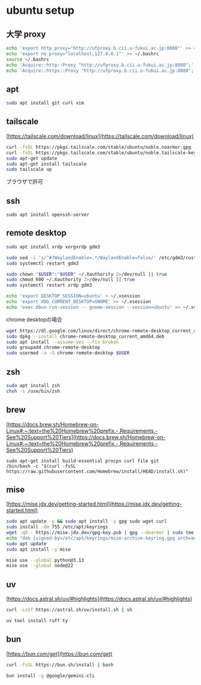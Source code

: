 # ubuntu setup

## 大学 proxy

```sh
echo 'export http_proxy="http://ufproxy.b.cii.u-fukui.ac.jp:8080"' >> ~/.bashrc
echo 'export no_proxy="localhost,127.0.0.1"' >> ~/.bashrc
source ~/.bashrc
echo 'Acquire::http::Proxy "http://ufproxy.b.cii.u-fukui.ac.jp:8080";' | sudo tee -a /etc/apt/apt.conf
echo 'Acquire::https::Proxy "http://ufproxy.b.cii.u-fukui.ac.jp:8080";' | sudo tee -a /etc/apt/apt.conf
```

## apt

```sh
sudo apt install git curl vim
```

## tailscale

[https://tailscale.com/download/linux](https://tailscale.com/download/linux)

```sh
curl -fsSL https://pkgs.tailscale.com/stable/ubuntu/noble.noarmor.gpg | sudo tee /usr/share/keyrings/tailscale-archive-keyring.gpg >/dev/null
curl -fsSL https://pkgs.tailscale.com/stable/ubuntu/noble.tailscale-keyring.list | sudo tee /etc/apt/sources.list.d/tailscale.list
sudo apt-get update
sudo apt-get install tailscale
sudo tailscale up
```

ブラウザで許可

## ssh

```
sudo apt install openssh-server
```

## remote desktop

```sh
sudo apt install xrdp xorgxrdp gdm3
```

```sh
sudo sed -i 's/^#?WaylandEnable=.*/WaylandEnable=false/' /etc/gdm3/custom.conf
sudo systemctl restart gdm3
```

```sh
sudo chown "$USER":"$USER" ~/.Xauthority 2>/dev/null || true
sudo chmod 600 ~/.Xauthority 2>/dev/null || true
sudo systemctl restart xrdp gdm3
```

```sh
echo 'export DESKTOP_SESSION=ubuntu' > ~/.xsession
echo 'export XDG_CURRENT_DESKTOP=GNOME' >> ~/.xsession
echo 'exec dbus-run-session -- gnome-session --session=ubuntu' >> ~/.xsession
```

chrome desktopの場合
```sh
wget https://dl.google.com/linux/direct/chrome-remote-desktop_current_amd64.deb
sudo dpkg --install chrome-remote-desktop_current_amd64.deb
sudo apt install --assume-yes --fix-broken
sudo groupadd chrome-remote-desktop
sudo usermod -a -G chrome-remote-desktop $USER
```

## zsh
```sh
sudo apt install zsh
chsh -s /use/bin/zsh
```

## brew
[https://docs.brew.sh/Homebrew-on-Linux#:~:text=the%20Homebrew%20prefix.-,Requirements,-See%20Support%20Tiers](https://docs.brew.sh/Homebrew-on-Linux#:~:text=the%20Homebrew%20prefix.-,Requirements,-See%20Support%20Tiers)
```
sudo apt-get install build-essential procps curl file git
/bin/bash -c "$(curl -fsSL https://raw.githubusercontent.com/Homebrew/install/HEAD/install.sh)"
```

## mise
[https://mise.jdx.dev/getting-started.html](https://mise.jdx.dev/getting-started.html)
```sh
sudo apt update -y && sudo apt install -y gpg sudo wget curl
sudo install -dm 755 /etc/apt/keyrings
wget -qO - https://mise.jdx.dev/gpg-key.pub | gpg --dearmor | sudo tee /etc/apt/keyrings/mise-archive-keyring.gpg 1> /dev/null
echo "deb [signed-by=/etc/apt/keyrings/mise-archive-keyring.gpg arch=amd64] https://mise.jdx.dev/deb stable main" | sudo tee /etc/apt/sources.list.d/mise.list
sudo apt update
sudo apt install -y mise
```

```sh
mise use --global python@3.13
mise use --global node@22
```


## uv
[https://docs.astral.sh/uv/#highlights](https://docs.astral.sh/uv/#highlights)

```sh
curl -LsSf https://astral.sh/uv/install.sh | sh
```

```sh
uv tool install ruff ty
```

## bun
[https://bun.com/get](https://bun.com/get)

```sh
curl -fsSL https://bun.sh/install | bash
```

```sh
bun install -g @google/gemini-cli
```

